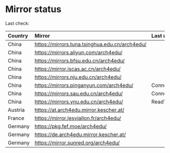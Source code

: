 <script src="./time.js"></script>
# Mirror status
Last check: <script type="text/javascript">localize(1678871998.6893177);</script>

|Country|Mirror|Last update|
|:------|:-----|:----------|
|China|https://mirrors.tuna.tsinghua.edu.cn/arch4edu/|<script type="text/javascript">localize(1678819373);</script>|
|China|https://mirrors.aliyun.com/arch4edu/|<script type="text/javascript">localize(1678775952);</script>|
|China|https://mirrors.bfsu.edu.cn/arch4edu/|<script type="text/javascript">localize(1678819373);</script>|
|China|https://mirror.iscas.ac.cn/arch4edu/|<script type="text/javascript">localize(1678862202);</script>|
|China|https://mirrors.nju.edu.cn/arch4edu/|<script type="text/javascript">localize(1678775952);</script>|
|China|https://mirrors.pinganyun.com/arch4edu/|ConnectionError|
|China|https://mirrors.sau.edu.cn/arch4edu/|ConnectionError|
|China|https://mirrors.ynu.edu.cn/arch4edu/|ReadTimeout|
|Austria|https://at.arch4edu.mirror.kescher.at/|<script type="text/javascript">localize(1678819373);</script>|
|France|https://mirror.lesviallon.fr/arch4edu/|<script type="text/javascript">localize(1678819373);</script>|
|Germany|https://pkg.fef.moe/arch4edu/|<script type="text/javascript">localize(1678819373);</script>|
|Germany|https://de.arch4edu.mirror.kescher.at/|<script type="text/javascript">localize(1678819373);</script>|
|Germany|https://mirror.sunred.org/arch4edu/|<script type="text/javascript">localize(1678819373);</script>|

<script src="./tablefilter/tablefilter.js"></script>
<script src="./table.js"></script>